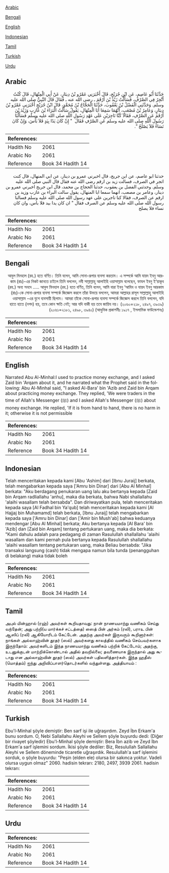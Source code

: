 [Arabic](#arabic)

[Bengali](#bengali)

[English](#english)

[Indonesian](#indonesian)

[Tamil](#tamil)

[Turkish](#turkish)

[Urdu](#urdu)

## Arabic


<div dir="rtl" lang="ar" style={{fontSize:'larger',backgroundColor:'#f8f9fa',padding:20}}>
حَدَّثَنَا أَبُو عَاصِمٍ، عَنِ ابْنِ جُرَيْجٍ، قَالَ أَخْبَرَنِي عَمْرُو بْنُ دِينَارٍ، عَنْ أَبِي الْمِنْهَالِ، قَالَ كُنْتُ أَتَّجِرُ فِي الصَّرْفِ، فَسَأَلْتُ زَيْدَ بْنَ أَرْقَمَ ـ رضى الله عنه ـ فَقَالَ قَالَ النَّبِيُّ صلى الله عليه وسلم‏.‏ وَحَدَّثَنِي الْفَضْلُ بْنُ يَعْقُوبَ، حَدَّثَنَا الْحَجَّاجُ بْنُ مُحَمَّدٍ، قَالَ ابْنُ جُرَيْجٍ أَخْبَرَنِي عَمْرُو بْنُ دِينَارٍ، وَعَامِرُ بْنُ مُصْعَبٍ، أَنَّهُمَا سَمِعَا أَبَا الْمِنْهَالِ، يَقُولُ سَأَلْتُ الْبَرَاءَ بْنَ عَازِبٍ وَزَيْدَ بْنَ أَرْقَمَ عَنِ الصَّرْفِ، فَقَالاَ كُنَّا تَاجِرَيْنِ عَلَى عَهْدِ رَسُولِ اللَّهِ صلى الله عليه وسلم فَسَأَلْنَا رَسُولَ اللَّهِ صلى الله عليه وسلم عَنِ الصَّرْفِ فَقَالَ ‏ "‏ إِنْ كَانَ يَدًا بِيَدٍ فَلاَ بَأْسَ، وَإِنْ كَانَ نَسَاءً فَلاَ يَصْلُحُ ‏"‏‏.‏
</div>
<div style={{backgroundColor:'#f8f9fa',padding:20, marginBottom: 10}}><table> <thead> <tr> <th>References:</th> <th></th> </tr> </thead> <tbody><tr><td>Hadith No</td><td>2061</td></tr><tr><td>Arabic No</td><td>2061</td></tr><tr><td>Reference</td><td>Book 34 Hadith 14</td></tr></tbody></table></div>


<div dir="rtl" lang="ar" style={{fontSize:'larger',backgroundColor:'#f8f9fa',padding:20}}>
حدثنا ابو عاصم، عن ابن جريج، قال اخبرني عمرو بن دينار، عن ابي المنهال، قال كنت اتجر في الصرف، فسالت زيد بن ارقم رضى الله عنه فقال قال النبي صلى الله عليه وسلم. وحدثني الفضل بن يعقوب، حدثنا الحجاج بن محمد، قال ابن جريج اخبرني عمرو بن دينار، وعامر بن مصعب، انهما سمعا ابا المنهال، يقول سالت البراء بن عازب وزيد بن ارقم عن الصرف، فقالا كنا تاجرين على عهد رسول الله صلى الله عليه وسلم فسالنا رسول الله صلى الله عليه وسلم عن الصرف فقال " ان كان يدا بيد فلا باس، وان كان نساء فلا يصلح
</div>
<div style={{backgroundColor:'#f8f9fa',padding:20, marginBottom: 10}}><table> <thead> <tr> <th>References:</th> <th></th> </tr> </thead> <tbody><tr><td>Hadith No</td><td>2061</td></tr><tr><td>Arabic No</td><td>2061</td></tr><tr><td>Reference</td><td>Book 34 Hadith 14</td></tr></tbody></table></div>

## Bengali


<div dir="rtl" lang="bn" style={{fontSize:'larger',backgroundColor:'#f8f9fa',padding:20}}>
আবুল মিনহাল (রহ.) হতে বর্ণিত। তিনি বলেন, আমি সোনা-রূপার ব্যবসা করতাম। এ সম্পর্কে আমি যায়দ ইবনু আরকাম (রাঃ)-এর নিকট জানতে চাইলে তিনি বললেন, নবী সাল্লাল্লাহু আলাইহি ওয়াসাল্লাম বলেছেন, ফাযল ইবনু ই‘য়াকূব (রহ.) অন্য সনদে ..... আবুল মিনহাল (রহ.) হতে বর্ণিত, তিনি বলেন, আমি বারা ইবনু ‘আযিব ও যায়দ ইবনু আরকাম (রাঃ)-কে সোনা-রূপার ব্যবসা সম্পর্কে জিজ্ঞেস করলে তাঁরা উভয়ে বললেন, আমরা আল্লাহর রাসূল সাল্লাল্লাহু আলাইহি ওয়াসাল্লাম -এর যুগে ব্যবসায়ী ছিলাম। আমরা তাঁকে সোনা-রূপার ব্যবসা সম্পর্কে জিজ্ঞেস করলে তিনি বললেন, যদি হাতে হাতে (নগদ) হয়, তবে কোন ক্ষতি নেই; আর যদি বাকী হয় তবে জায়িয নয়। (২০৬০=২১৮, ২৪৯৭, ৩৯৩৯) (২০৬১=২১৮১, ২৪৯৮, ৩৯৪০) (আধুনিক প্রকাশনীঃ ১৯১৭ , ইসলামিক ফাউন্ডেশনঃ)
</div>
<div style={{backgroundColor:'#f8f9fa',padding:20, marginBottom: 10}}><table> <thead> <tr> <th>References:</th> <th></th> </tr> </thead> <tbody><tr><td>Hadith No</td><td>2061</td></tr><tr><td>Arabic No</td><td>2061</td></tr><tr><td>Reference</td><td>Book 34 Hadith 14</td></tr></tbody></table></div>

## English


<div dir="ltr" lang="en" style={{fontSize:'larger',backgroundColor:'#f8f9fa',padding:20}}>
Narrated Abu Al-Minhal:I used to practice money exchange, and I asked Zaid bin 'Arqam about it, and he narrated what the Prophet said in the following: Abu Al-Minhal said, "I asked Al-Bara' bin 'Azib and Zaid bin Arqam about practicing money exchange. They replied, 'We were traders in the time of Allah's Messenger (ﷺ) and I asked Allah's Messenger (ﷺ) about money exchange. He replied, 'If it is from hand to hand, there is no harm in it; otherwise it is not permissible
</div>
<div style={{backgroundColor:'#f8f9fa',padding:20, marginBottom: 10}}><table> <thead> <tr> <th>References:</th> <th></th> </tr> </thead> <tbody><tr><td>Hadith No</td><td>2061</td></tr><tr><td>Arabic No</td><td>2061</td></tr><tr><td>Reference</td><td>Book 34 Hadith 14</td></tr></tbody></table></div>

## Indonesian


<div dir="ltr" lang="id" style={{fontSize:'larger',backgroundColor:'#f8f9fa',padding:20}}>
Telah menceritakan kepada kami [Abu 'Ashim] dari [Ibnu Juraij] berkata, telah mengabarkan kepada saya ['Amru bin Dinar] dari [Abu Al Minhal] berkata: "Aku berdagang penukaran uang lalu aku bertanya kepada [Zaid bin Arqam radliallahu 'anhu], maka dia berkata, bahwa Nabi shallallahu 'alaihi wasallam telah bersabda". Dan diriwayatkan pula, telah menceritakan kepada saya [Al Fadhal bin Ya'qub] telah menceritakan kepada kami [Al Hajjaj bin Muhamamd] telah berkata, [Ibnu Juraij] telah mengabarkan kepada saya ['Amru bin Dinar] dan ['Amir bin Mush'ab] bahwa keduanya mendengar [Abu Al Minhal] berkata; Aku bertanya kepada [Al Bara' bin 'Azib] dan [Zaid bin Arqam] tentang pertukaran uang, maka dia berkata: "Kami dahulu adalah para pedagang di zaman Rasulullah shallallahu 'alaihi wasallam dan kami pernah pula bertanya kepada Rasulullah shallallahu 'alaihi wasallam tentang pertukaran uang, maka Beliau bersabda: "Jika transaksi langsung (cash) tidak mengapa namun bila tunda (penangguhan di belakang) maka tidak boleh
</div>
<div style={{backgroundColor:'#f8f9fa',padding:20, marginBottom: 10}}><table> <thead> <tr> <th>References:</th> <th></th> </tr> </thead> <tbody><tr><td>Hadith No</td><td>2061</td></tr><tr><td>Arabic No</td><td>2061</td></tr><tr><td>Reference</td><td>Book 34 Hadith 14</td></tr></tbody></table></div>

## Tamil


<div dir="ltr" lang="ta" style={{fontSize:'larger',backgroundColor:'#f8f9fa',padding:20}}>
அபுல் மின்ஹால் (ரஹ்) அவர்கள் கூறியதாவது: நான் நாணயமாற்று வணிகம் செய்து வந்தேன்; அது பற்றி(ய மார்க்கச் சட்டத்தை) ஸைத் பின் அர்கம் (ரலி), பராஉ பின் ஆஸிப் (ரலி) ஆகியோரிடம் கேட்டேன். அதற்கு அவர்கள் இருவரும் கூறினார்கள்: நாங்கள் அல்லாஹ்வின் தூதர் (ஸல்) அவர்களது காலத்தில் வணிகம் செய்பவர்களாக இருந்தோம்: அவர்களிடம் இந்த நாணயமாற்று வணிகம் பற்றிக் கேட்டோம்; அதற்கு, உடனுக்குடன் மாற்றிக்கொண்டால் அதில் தவறில்லை; தவணையாக இருந்தால் அது கூடாது என அல்லாஹ்வின் தூதர் (ஸல்) அவர்கள் பதிலளித்தார்கள். இந்த ஹதீஸ் (மொத்தம்) ஐந்து அறிவிப்பாளர்தொடர்களில் வந்துள்ளது. அத்தியாயம் :
</div>
<div style={{backgroundColor:'#f8f9fa',padding:20, marginBottom: 10}}><table> <thead> <tr> <th>References:</th> <th></th> </tr> </thead> <tbody><tr><td>Hadith No</td><td>2061</td></tr><tr><td>Arabic No</td><td>2061</td></tr><tr><td>Reference</td><td>Book 34 Hadith 14</td></tr></tbody></table></div>

## Turkish


<div dir="ltr" lang="tr" style={{fontSize:'larger',backgroundColor:'#f8f9fa',padding:20}}>
Ebu'l-Minhal şöyle demiştir: Ben sarf işi ile uğraşırdım. Zeyd İbn Erkam'a bunu sordum. O, Nebi Sallallahu Aleyhi ve Sellem şöyle buyurdu dedi: (Diğer bir rivayet şöyledir) Ebu'l-Minhal şöyle demiştir: Bera İbn azib ve Zeyd İbn Erkam'a sarf işlemini sordum. İkisi şöyle dediler: Biz, Resulullah Sallallahu Aleyhi ve Sellem döneminde ticaretle uğraşırdık. Resulullah'a sarf işlemini sorduk, o şöyle buyurdu: "Peşin (elden ele) olursa bir sakınca yoktur. Vadeli olursa uygun olmaz" 2060. hadisin tekrarı: 2180, 2497, 3939 2061. hadisin tekrarı:
</div>
<div style={{backgroundColor:'#f8f9fa',padding:20, marginBottom: 10}}><table> <thead> <tr> <th>References:</th> <th></th> </tr> </thead> <tbody><tr><td>Hadith No</td><td>2061</td></tr><tr><td>Arabic No</td><td>2061</td></tr><tr><td>Reference</td><td>Book 34 Hadith 14</td></tr></tbody></table></div>

## Urdu


<div dir="rtl" lang="ur" style={{fontSize:'larger',backgroundColor:'#f8f9fa',padding:20}}>

</div>
<div style={{backgroundColor:'#f8f9fa',padding:20, marginBottom: 10}}><table> <thead> <tr> <th>References:</th> <th></th> </tr> </thead> <tbody><tr><td>Hadith No</td><td>2061</td></tr><tr><td>Arabic No</td><td>2061</td></tr><tr><td>Reference</td><td>Book 34 Hadith 14</td></tr></tbody></table></div>